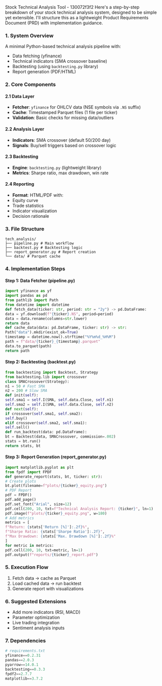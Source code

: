 Stock Technical Analysis Tool - 130072f3f2
Here's a step-by-step breakdown of your stock technical analysis system, designed to be
simple yet extensible. I'll structure this as a lightweight Product Requirements Document
(PRD) with implementation guidance.
### 1. System Overview
A minimal Python-based technical analysis pipeline with:
- Data fetching (yfinance)
- Technical indicators (SMA crossover baseline)
- Backtesting (using `backtesting.py` library)
- Report generation (PDF/HTML)
### 2. Core Components
#### 2.1 Data Layer
- **Fetcher**: `yfinance` for OHLCV data (NSE symbols via `.NS` suffix)
- **Cache**: Timestamped Parquet files (1 file per ticker)
- **Validation**: Basic checks for missing data/outliers
#### 2.2 Analysis Layer
- **Indicators**: SMA crossover (default 50/200 day)
- **Signals**: Buy/sell triggers based on crossover logic
#### 2.3 Backtesting
- **Engine**: `backtesting.py` (lightweight library)
- **Metrics**: Sharpe ratio, max drawdown, win rate
#### 2.4 Reporting
- **Format**: HTML/PDF with:
- Equity curve
- Trade statistics
- Indicator visualization
- Decision rationale
### 3. File Structure
```
tech_analysis/
├── pipeline.py # Main workflow
├── backtest.py # Backtesting logic
├── report_generator.py # Report creation
└── data/ # Parquet cache
```
### 4. Implementation Steps
#### Step 1: Data Fetcher (pipeline.py)
```python
import yfinance as yf
import pandas as pd
from pathlib import Path
from datetime import datetime
def fetch_data(ticker: str, period: str = "2y") -> pd.DataFrame:
data = yf.download(f"{ticker}.NS", period=period)
data = data.rename(columns=str.lower)
return data
def cache_data(data: pd.DataFrame, ticker: str) -> str:
Path("data").mkdir(exist_ok=True)
timestamp = datetime.now().strftime("%Y%m%d_%H%M")
path = f"data/{ticker}_{timestamp}.parquet"
data.to_parquet(path)
return path
```
#### Step 2: Backtesting (backtest.py)
```python
from backtesting import Backtest, Strategy
from backtesting.lib import crossover
class SMACrossover(Strategy):
n1 = 50 # Fast SMA
n2 = 200 # Slow SMA
def init(self):
self.sma1 = self.I(SMA, self.data.Close, self.n1)
self.sma2 = self.I(SMA, self.data.Close, self.n2)
def next(self):
if crossover(self.sma1, self.sma2):
self.buy()
elif crossover(self.sma2, self.sma1):
self.sell()
def run_backtest(data: pd.DataFrame):
bt = Backtest(data, SMACrossover, commission=.002)
stats = bt.run()
return stats, bt
```
#### Step 3: Report Generation (report_generator.py)
```python
import matplotlib.pyplot as plt
from fpdf import FPDF
def generate_report(stats, bt, ticker: str):
# Create plots
bt.plot(filename=f"plots/{ticker}_equity.png")
# PDF Report
pdf = FPDF()
pdf.add_page()
pdf.set_font("Arial", size=12)
pdf.cell(200, 10, txt=f"Technical Analysis Report: {ticker}", ln=1)
pdf.image(f"plots/{ticker}_equity.png", w=180)
# Add metrics
metrics = [
f"Return: {stats['Return [%]']:.2f}%",
f"Sharpe Ratio: {stats['Sharpe Ratio']:.2f}",
f"Max Drawdown: {stats['Max. Drawdown [%]']:.2f}%"
]
for metric in metrics:
pdf.cell(200, 10, txt=metric, ln=1)
pdf.output(f"reports/{ticker}_report.pdf")
```
### 5. Execution Flow
1. Fetch data → cache as Parquet
2. Load cached data → run backtest
3. Generate report with visualizations
### 6. Suggested Extensions
- Add more indicators (RSI, MACD)
- Parameter optimization
- Live trading integration
- Sentiment analysis inputs
### 7. Dependencies
```python
# requirements.txt
yfinance==0.2.31
pandas==2.0.3
pyarrow==14.0.1
backtesting==0.3.3
fpdf2==2.7.7
matplotlib==3.7.2
```
